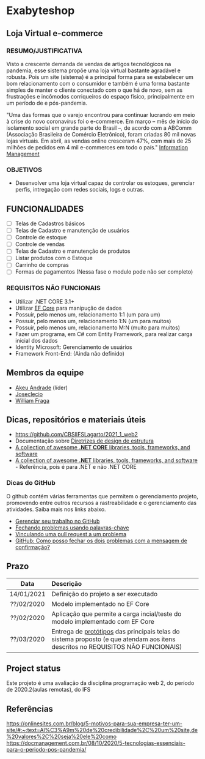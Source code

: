 
# Exabyteshop

## Loja Virtual e-commerce

### RESUMO/JUSTIFICATIVA

Visto a crescente demanda de vendas de artigos tecnológicos na pandemia, esse sistema propõe uma loja virtual bastante agradável e robusta. Pois um site (sistema) é a principal forma para se estabelecer um bom relacionamento com o consumidor e também é uma forma bastante simples de manter o cliente conectado com o que há de novo, sem as frustrações e incômodos corriqueiros do espaço físico, principalmente em um período de e pós-pandemia.

"Uma das formas que o varejo encontrou para continuar lucrando em meio à crise do novo coronavírus foi o e-commerce. Em março – mês de início do isolamento social em grande parte do Brasil –, de acordo com a ABComm (Associação Brasileira de Comércio Eletrônico), foram criadas 80 mil novas lojas virtuais. Em abril, as vendas online cresceram 47%, com mais de 25 milhões de pedidos em 4 mil e-commerces em todo o país." [Information Management](https://docmanagement.com.br/)

### OBJETIVOS

- Desenvolver uma loja virtual capaz de controlar os estoques, gerenciar perfis, intregação com redes sociais, logs e outras.

## FUNCIONALIDADES

- [ ] Telas de Cadastros básicos 
- [ ] Telas de Cadastro e manutenção de usuários 
- [ ] Controle de estoque
- [ ] Controle de vendas
- [ ] Telas de Cadastro e manutenção de produtos
- [ ] Listar produtos com o Estoque
- [ ] Carrinho de compras
- [ ] Formas de pagamentos (Nessa fase o modulo pode não ser completo)

### REQUISITOS NÃO FUNCIONAIS

- Utilizar .NET CORE 3.1+
- Utilizar [EF Core](https://docs.microsoft.com/pt-br/ef/core/) para manipução de dados
- Possuir, pelo menos um, relacionamento 1:1 (um para um)
- Possuir, pelo menos um, relacionamento 1:N (um para muitos)
- Possuir, pelo menos um, relacionamento M:N (muito para muitos)
- Fazer um programa, em C# com Entity Framework, para realizar carga inicial dos dados
- Identity Microsoft: Gerenciamento de usuários
- Framework Front-End: (Ainda não definido)

## Membros da equipe

- [Akeu Andrade](https://github.com/Akeu-Andrade) (líder)
- [Joseclecio](https://github.com/joseclecio)
- [William Fraga](https://github.com/WilliamFraga)

## Dicas, repositórios e materiais úteis

- https://github.com/CBSIIFSLagarto/2021_1_web2
- Documentação sobre [Diretrizes de design de estrutura] 
- [A collection of awesome **.NET CORE** libraries, tools, frameworks, and software](https://github.com/thangchung/awesome-dotnet-core)
- [A collection of awesome **.NET** libraries, tools, frameworks, and software](https://github.com/quozd/awesome-dotnet) - Referência, pois é para .NET e não .NET CORE

### Dicas do GitHub

O github contém várias ferramentas que permitem o gerenciamento projeto, promovendo entre outros recursos a rastreabilidade e o gerenciamento das atividades. Saiba mais nos links abaixo.

- [Gerenciar seu trabalho no GitHub](https://docs.github.com/pt/free-pro-team@latest/github/managing-your-work-on-github)
- [Fechando problemas usando palavras-chave](https://docs.github.com/en/enterprise/2.16/user/github/managing-your-work-on-github/closing-issues-using-keywords)
- [Vinculando uma pull request a um problema](https://docs.github.com/pt/free-pro-team@latest/github/managing-your-work-on-github/linking-a-pull-request-to-an-issue)
- [GitHub: Como posso fechar os dois problemas com a mensagem de confirmação?](https://stackoverflow.com/questions/60027222/github-how-can-i-close-the-two-issues-with-commit-message) 

## Prazo

Data | Descrição
:---:|:---
14/01/2021 | Definição do projeto a ser executado
??/02/2020 | Modelo implementado no EF Core
??/02/2020 | Aplicação que permite a carga incial/teste do modelo implementado com EF Core
??/03/2020 | Entrega de [protótipos](prototipos/prototipos.md) das principais telas do sistema proposto (e que atendam aos itens descritos no REQUISITOS NÃO FUNCIONAIS)

## Project status
Este projeto é uma avaliação da disciplina programação web 2, do período de 2020.2(aulas remotas), do IFS


[Diretrizes de design de estrutura]: https://docs.microsoft.com/pt-br/dotnet/standard/design-guidelines/

## Referências  

https://onlinesites.com.br/blog/5-motivos-para-sua-empresa-ter-um-site/#:~:text=Al%C3%A9m%20de%20credibilidade%2C%20um%20site,de%20valores%2C%20seja%20ele%20como
https://docmanagement.com.br/08/10/2020/5-tecnologias-essenciais-para-o-periodo-pos-pandemia/
